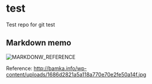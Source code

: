 # test
Test repo for git test

## Markdown memo

![MARKDONW_REFERENCE][MARKDOWN_REFERENCE]

[MARKDOWN_REFERENCE]: http://bamka.info/wp-content/uploads/1686d2821a5a118a770e70e2fe50a14f.jpg

Reference: <http://bamka.info/wp-content/uploads/1686d2821a5a118a770e70e2fe50a14f.jpg>

